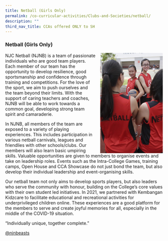 ```yaml
---
title: Netball (Girls Only)
permalink: /co-curricular-activities/Clubs-and-Societies/netball/
description: ""
third_nav_title: CCAs offered ONLY to SH
---
```

### Netball (Girls Only)

<img src="/images/netball1.png" style="width:200px;height:320px;margin-left:15px;" align="right"> NJC Netball (NJNB) is a team of passionate individuals who are good team players. Each member of our team has the opportunity to develop resilience, good sportsmanship and confidence through training and competitions. For the love of the sport, we aim to push ourselves and the team beyond their limits. With the support of caring teachers and coaches, NJNB will be able to work towards a common goal, developing strong team spirit and camaraderie.

In NJNB, all members of the team are exposed to a variety of playing experiences. This includes participation in various netball carnivals, leagues and friendlies with other schools/clubs. Our members will also learn basic umpiring skills. Valuable opportunities are given to members to organise events and take on leadership roles. Events such as the Intra-College Games, training camps, Open House and CCA Showcase do not just bond the team, but also develop their individual leadership and event-organising skills.

Our netball team not only aims to develop sports players, but also leaders who serve the community with honour, building on the College’s core values with their own student led initiatives. In 2021, we partnered with Kembangan Kidzcare to facilitate educational and recreational activities for underprivileged children online. These experiences are a good platform for the members to serve and create joyful memories for all, especially in the middle of the COVID-19 situation.

“Individually unique, together complete.”

[@njnbeasts](https://www.instagram.com/njnbeasts/)